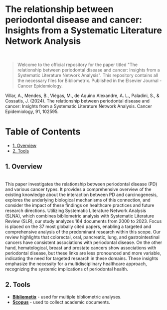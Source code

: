 # The relationship between periodontal disease and cancer: Insights from a Systematic Literature Network Analysis

 
 
 <br> 
 
 
>Welcome to the official repository for the paper titled "The relationship between periodontal disease and cancer: Insights from a Systematic Literature Network Analysis". This repository contains all the necessary files for Bibliometrix. Published in the Elsevier Journal - Cancer Epidemiology. 
 
 Villar, A., Mendes, B., Viègas, M., de Aquino Alexandre, A. L., Paladini, S., & Cossatis, J. (2024). The relationship between periodontal disease and cancer: Insights from a Systematic Literature Network Analysis. Cancer Epidemiology, 91, 102595.
 <br> 
 
<h1>Table of Contents</h1>
 
<!-- TOC -->
- [1. Overview](#1-overview)
- [2. Tools](#2-project-files) 
   
<!-- /TOC -->
 
## 1. Overview 
 <br> 
 This paper investigates the relationship between periodontal disease (PD) and various cancer types. It provides a comprehensive overview of the existing knowledge about the interaction between PD and carcinogenesis, explores the underlying biological mechanisms of this connection, and consider the impact of these findings on healthcare practices and future research directions. Utilizing Systematic Literature Network Analysis (SLNA), which combines bibliometric analysis with Systematic Literature Review (SLR), our study analyzes 164 documents from 2000 to 2023. Focus is placed on the 37 most globally cited papers, enabling a targeted and comprehensive analysis of the predominant research within this scope. Our review highlights that colorectal, oral, pancreatic, lung, and gastrointestinal cancers have consistent associations with periodontal disease. On the other hand, hematological, breast and prostate cancers show associations with periodontal disease, but these links are less pronounced and more variable, indicating the need for targeted research in these domains. These insights emphasize the necessity for a multidisciplinary healthcare approach, recognizing the systemic implications of periodontal health.
<br>  

## 2. Tools 

* [**Bibliometix**](https://www.bibliometrix.org/home/) - used for multiple bibliometric analyses.
* [**Scopus**](https://www.scopus.com/) - used to collect academic documents. 
